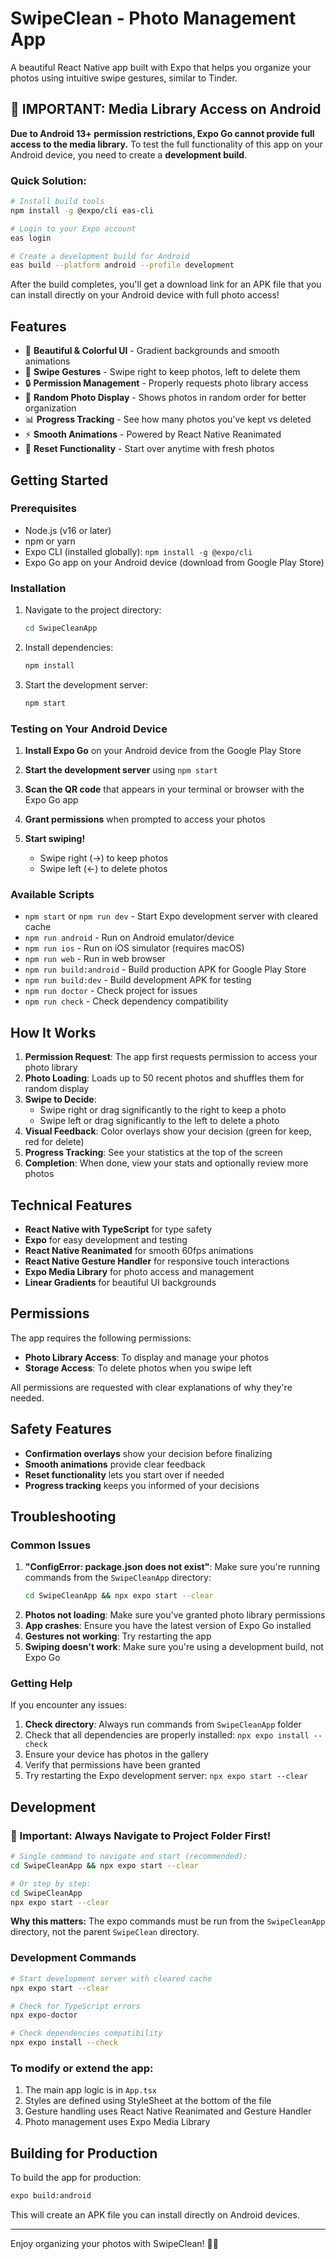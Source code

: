 # SwipeClean - Photo Management App

A beautiful React Native app built with Expo that helps you organize your photos using intuitive swipe gestures, similar to Tinder.

## 🚨 IMPORTANT: Media Library Access on Android

**Due to Android 13+ permission restrictions, Expo Go cannot provide full access to the media library.** To test the full functionality of this app on your Android device, you need to create a **development build**.

### Quick Solution:
```bash
# Install build tools
npm install -g @expo/cli eas-cli

# Login to your Expo account
eas login

# Create a development build for Android
eas build --platform android --profile development
```

After the build completes, you'll get a download link for an APK file that you can install directly on your Android device with full photo access!

## Features

- 🎨 **Beautiful & Colorful UI** - Gradient backgrounds and smooth animations
- 📱 **Swipe Gestures** - Swipe right to keep photos, left to delete them
- 🔒 **Permission Management** - Properly requests photo library access
- 🎲 **Random Photo Display** - Shows photos in random order for better organization
- 📊 **Progress Tracking** - See how many photos you've kept vs deleted
- ⚡ **Smooth Animations** - Powered by React Native Reanimated
- 🔄 **Reset Functionality** - Start over anytime with fresh photos

## Getting Started

### Prerequisites

- Node.js (v16 or later)
- npm or yarn
- Expo CLI (installed globally): `npm install -g @expo/cli`
- Expo Go app on your Android device (download from Google Play Store)

### Installation

1. Navigate to the project directory:
   ```bash
   cd SwipeCleanApp
   ```

2. Install dependencies:
   ```bash
   npm install
   ```

3. Start the development server:
   ```bash
   npm start
   ```

### Testing on Your Android Device

1. **Install Expo Go** on your Android device from the Google Play Store

2. **Start the development server** using `npm start`

3. **Scan the QR code** that appears in your terminal or browser with the Expo Go app

4. **Grant permissions** when prompted to access your photos

5. **Start swiping!** 
   - Swipe right (→) to keep photos
   - Swipe left (←) to delete photos

### Available Scripts

- `npm start` or `npm run dev` - Start Expo development server with cleared cache
- `npm run android` - Run on Android emulator/device
- `npm run ios` - Run on iOS simulator (requires macOS)
- `npm run web` - Run in web browser
- `npm run build:android` - Build production APK for Google Play Store
- `npm run build:dev` - Build development APK for testing
- `npm run doctor` - Check project for issues
- `npm run check` - Check dependency compatibility

## How It Works

1. **Permission Request**: The app first requests permission to access your photo library
2. **Photo Loading**: Loads up to 50 recent photos and shuffles them for random display
3. **Swipe to Decide**: 
   - Swipe right or drag significantly to the right to keep a photo
   - Swipe left or drag significantly to the left to delete a photo
4. **Visual Feedback**: Color overlays show your decision (green for keep, red for delete)
5. **Progress Tracking**: See your statistics at the top of the screen
6. **Completion**: When done, view your stats and optionally review more photos

## Technical Features

- **React Native with TypeScript** for type safety
- **Expo** for easy development and testing
- **React Native Reanimated** for smooth 60fps animations
- **React Native Gesture Handler** for responsive touch interactions
- **Expo Media Library** for photo access and management
- **Linear Gradients** for beautiful UI backgrounds

## Permissions

The app requires the following permissions:
- **Photo Library Access**: To display and manage your photos
- **Storage Access**: To delete photos when you swipe left

All permissions are requested with clear explanations of why they're needed.

## Safety Features

- **Confirmation overlays** show your decision before finalizing
- **Smooth animations** provide clear feedback
- **Reset functionality** lets you start over if needed
- **Progress tracking** keeps you informed of your decisions

## Troubleshooting

### Common Issues

1. **"ConfigError: package.json does not exist"**: Make sure you're running commands from the `SwipeCleanApp` directory:
   ```bash
   cd SwipeCleanApp && npx expo start --clear
   ```
2. **Photos not loading**: Make sure you've granted photo library permissions
3. **App crashes**: Ensure you have the latest version of Expo Go installed  
4. **Gestures not working**: Try restarting the app
5. **Swiping doesn't work**: Make sure you're using a development build, not Expo Go

### Getting Help

If you encounter any issues:
1. **Check directory**: Always run commands from `SwipeCleanApp` folder
2. Check that all dependencies are properly installed: `npx expo install --check`
3. Ensure your device has photos in the gallery
4. Verify that permissions have been granted
5. Try restarting the Expo development server: `npx expo start --clear`

## Development

### 🚨 Important: Always Navigate to Project Folder First!

```bash
# Single command to navigate and start (recommended):
cd SwipeCleanApp && npx expo start --clear

# Or step by step:
cd SwipeCleanApp
npx expo start --clear
```

**Why this matters:** The expo commands must be run from the `SwipeCleanApp` directory, not the parent `SwipeClean` directory.

### Development Commands

```bash
# Start development server with cleared cache
npx expo start --clear

# Check for TypeScript errors
npx expo-doctor

# Check dependencies compatibility
npx expo install --check
```

### To modify or extend the app:

1. The main app logic is in `App.tsx`
2. Styles are defined using StyleSheet at the bottom of the file
3. Gesture handling uses React Native Reanimated and Gesture Handler
4. Photo management uses Expo Media Library

## Building for Production

To build the app for production:

```bash
expo build:android
```

This will create an APK file you can install directly on Android devices.

---

Enjoy organizing your photos with SwipeClean! 📸✨
